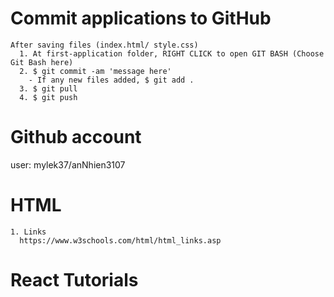 # Commit applications to GitHub
    After saving files (index.html/ style.css)
      1. At first-application folder, RIGHT CLICK to open GIT BASH (Choose Git Bash here)
      2. $ git commit -am 'message here'
        - If any new files added, $ git add .
      3. $ git pull
      4. $ git push
# Github account
  user: mylek37/anNhien3107
# HTML
    1. Links
      https://www.w3schools.com/html/html_links.asp
# React Tutorials

      